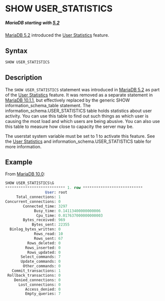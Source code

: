 # SHOW USER_STATISTICS

##### MariaDB starting with [5.2](/kb/en/what-is-mariadb-52/)

[MariaDB 5.2](/kb/en/what-is-mariadb-52/) introduced the [User Statistics](/replication/optimization-and-tuning/query-optimizations/statistics-for-optimizing-queries/user-statistics) feature.

## Syntax

```sql
SHOW USER_STATISTICS
```

## Description

The `SHOW USER_STATISTICS` statement was introduced in [MariaDB 5.2](/kb/en/what-is-mariadb-52/) as part of the [User Statistics](/replication/optimization-and-tuning/query-optimizations/statistics-for-optimizing-queries/user-statistics) feature. It was removed as a separate statement in [MariaDB 10.1.1](/kb/en/mariadb-1011-release-notes/), but effectively replaced by the generic <a undefined>SHOW information_schema_table</a> statement. The <a undefined>information_schema.USER_STATISTICS</a> table holds statistics about user activity. You can use this table to find out such things as which user is causing the most load and which users are being abusive. You can also use this table to measure how close to capacity the server may be.

The <a undefined>userstat</a> system variable must be set to 1 to activate this feature. See the [User Statistics](/replication/optimization-and-tuning/query-optimizations/statistics-for-optimizing-queries/user-statistics) and <a undefined>information_schema.USER_STATISTICS</a> table for more information.

## Example

From [MariaDB 10.0](/kb/en/what-is-mariadb-100/):

```sql
SHOW USER_STATISTICS\G
*************************** 1. row ***************************
                  User: root
     Total_connections: 1
Concurrent_connections: 0
        Connected_time: 3297
             Busy_time: 0.14113400000000006
              Cpu_time: 0.017637000000000003
        Bytes_received: 969
            Bytes_sent: 22355
  Binlog_bytes_written: 0
             Rows_read: 10
             Rows_sent: 67
          Rows_deleted: 0
         Rows_inserted: 0
          Rows_updated: 0
       Select_commands: 7
       Update_commands: 0
        Other_commands: 0
   Commit_transactions: 1
 Rollback_transactions: 0
    Denied_connections: 0
      Lost_connections: 0
         Access_denied: 0
         Empty_queries: 7
```